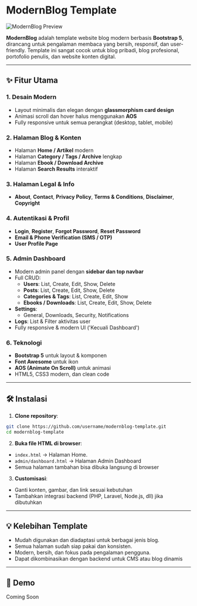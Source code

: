 # ModernBlog Template

![ModernBlog Preview](https://via.placeholder.com/1200x400.png?text=ModernBlog+Template+Preview)

**ModernBlog** adalah template website blog modern berbasis **Bootstrap 5**, dirancang untuk pengalaman membaca yang bersih, responsif, dan user-friendly. Template ini sangat cocok untuk blog pribadi, blog profesional, portofolio penulis, dan website konten digital.  

---

## ✨ Fitur Utama

### 1. Desain Modern
- Layout minimalis dan elegan dengan **glassmorphism card design**
- Animasi scroll dan hover halus menggunakan **AOS**
- Fully responsive untuk semua perangkat (desktop, tablet, mobile)

### 2. Halaman Blog & Konten
- Halaman **Home / Artikel** modern  
- Halaman **Category / Tags / Archive** lengkap  
- Halaman **Ebook / Download Archive**  
- Halaman **Search Results** interaktif

### 3. Halaman Legal & Info
- **About**, **Contact**, **Privacy Policy**, **Terms & Conditions**, **Disclaimer**, **Copyright**

### 4. Autentikasi & Profil
- **Login**, **Register**, **Forgot Password**, **Reset Password**  
- **Email & Phone Verification (SMS / OTP)**  
- **User Profile Page**

### 5. Admin Dashboard
- Modern admin panel dengan **sidebar dan top navbar**
- Full CRUD:
  - **Users**: List, Create, Edit, Show, Delete  
  - **Posts**: List, Create, Edit, Show, Delete  
  - **Categories & Tags**: List, Create, Edit, Show  
  - **Ebooks / Downloads**: List, Create, Edit, Show, Delete
- **Settings**:
  - General, Downloads, Security, Notifications
- **Logs**: List & Filter aktivitas user
- Fully responsive & modern UI ('Kecuali Dashboard')

### 6. Teknologi
- **Bootstrap 5** untuk layout & komponen  
- **Font Awesome** untuk ikon  
- **AOS (Animate On Scroll)** untuk animasi  
- HTML5, CSS3 modern, dan clean code  

---

## 🛠 Instalasi

1. **Clone repository**:

```bash
git clone https://github.com/username/modernblog-template.git
cd modernblog-template
```

2. **Buka file HTML di browser**:

- ``index.html`` → Halaman Home.
- ``admin/dashboard.html`` → Halaman Admin Dashboard
- Semua halaman tambahan bisa dibuka langsung di browser

3. **Customisasi**:

- Ganti konten, gambar, dan link sesuai kebutuhan
- Tambahkan integrasi backend (PHP, Laravel, Node.js, dll) jika dibutuhkan

---

## 💡 Kelebihan Template

- Mudah digunakan dan diadaptasi untuk berbagai jenis blog.
- Semua halaman sudah siap pakai dan konsisten.
- Modern, bersih, dan fokus pada pengalaman pengguna.
- Dapat dikombinasikan dengan backend untuk CMS atau blog dinamis

---

## 🚀 Demo

Coming Soon